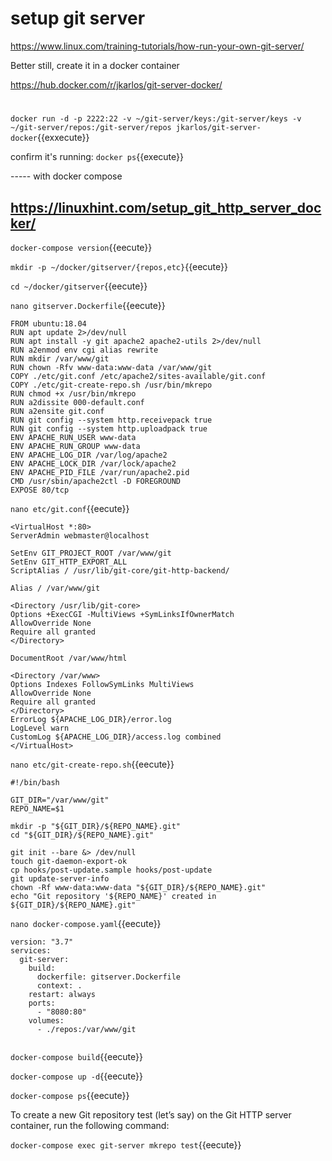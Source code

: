 #  setup git server

https://www.linux.com/training-tutorials/how-run-your-own-git-server/

Better still, create it in a docker container

https://hub.docker.com/r/jkarlos/git-server-docker/
#

`docker run -d -p 2222:22 -v ~/git-server/keys:/git-server/keys -v ~/git-server/repos:/git-server/repos jkarlos/git-server-docker`{{exxecute}}

confirm it's running:
`docker ps`{{execute}}


----- with docker compose

##  https://linuxhint.com/setup_git_http_server_docker/

`docker-compose version`{{eecute}}

`mkdir -p ~/docker/gitserver/{repos,etc}`{{eecute}}

`cd ~/docker/gitserver`{{eecute}}

`nano gitserver.Dockerfile`{{eecute}}

```
FROM ubuntu:18.04
RUN apt update 2>/dev/null
RUN apt install -y git apache2 apache2-utils 2>/dev/null
RUN a2enmod env cgi alias rewrite
RUN mkdir /var/www/git
RUN chown -Rfv www-data:www-data /var/www/git
COPY ./etc/git.conf /etc/apache2/sites-available/git.conf
COPY ./etc/git-create-repo.sh /usr/bin/mkrepo
RUN chmod +x /usr/bin/mkrepo
RUN a2dissite 000-default.conf
RUN a2ensite git.conf
RUN git config --system http.receivepack true
RUN git config --system http.uploadpack true
ENV APACHE_RUN_USER www-data
ENV APACHE_RUN_GROUP www-data
ENV APACHE_LOG_DIR /var/log/apache2
ENV APACHE_LOCK_DIR /var/lock/apache2
ENV APACHE_PID_FILE /var/run/apache2.pid
CMD /usr/sbin/apache2ctl -D FOREGROUND
EXPOSE 80/tcp
```

`nano etc/git.conf`{{eecute}}

```
<VirtualHost *:80>
ServerAdmin webmaster@localhost
 
SetEnv GIT_PROJECT_ROOT /var/www/git
SetEnv GIT_HTTP_EXPORT_ALL
ScriptAlias / /usr/lib/git-core/git-http-backend/
 
Alias / /var/www/git
 
<Directory /usr/lib/git-core>
Options +ExecCGI -MultiViews +SymLinksIfOwnerMatch
AllowOverride None
Require all granted
</Directory>
 
DocumentRoot /var/www/html
 
<Directory /var/www>
Options Indexes FollowSymLinks MultiViews
AllowOverride None
Require all granted
</Directory>
ErrorLog ${APACHE_LOG_DIR}/error.log
LogLevel warn
CustomLog ${APACHE_LOG_DIR}/access.log combined
</VirtualHost>
```

`nano etc/git-create-repo.sh`{{eecute}}

```
#!/bin/bash
 
GIT_DIR="/var/www/git"
REPO_NAME=$1
 
mkdir -p "${GIT_DIR}/${REPO_NAME}.git"
cd "${GIT_DIR}/${REPO_NAME}.git"
 
git init --bare &> /dev/null
touch git-daemon-export-ok
cp hooks/post-update.sample hooks/post-update
git update-server-info
chown -Rf www-data:www-data "${GIT_DIR}/${REPO_NAME}.git"
echo "Git repository '${REPO_NAME}' created in ${GIT_DIR}/${REPO_NAME}.git"
```

`nano docker-compose.yaml`{{eecute}}

```
version: "3.7"
services:
  git-server:
    build:
      dockerfile: gitserver.Dockerfile
      context: .
    restart: always
    ports:
      - "8080:80"
    volumes:
      - ./repos:/var/www/git
      
```

`docker-compose build`{{eecute}}

`docker-compose up -d`{{eecute}}

`docker-compose ps`{{eecute}}



To create a new Git repository test (let’s say) on the Git HTTP server container, run the following command:

`docker-compose exec git-server mkrepo test`{{eecute}}

